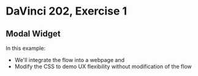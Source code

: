# DaVinci 202, Exercise 1
## Modal Widget

In this example:
* We'll integrate the flow into a webpage and 
* Modify the CSS to demo UX flexibility without modification of the flow